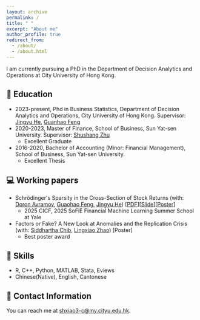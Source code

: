 ```yaml
---
layout: archive
permalink: /
title: " "
excerpt: "About me"
author_profile: true
redirect_from: 
  - /about/
  - /about.html
---
```

I am currently pursuing a PhD in the Department of Decision Analytics and Operations at City University of Hong Kong.

<!-- ## Research Interests

+ Bayesian Statistics, Asset Pricing, Financial Engineering -->

## 📖 Education

+ 2023-present, Phd in Business Statistics, Department of Decision Analytics and Operations, City University of Hong Kong. Supervisor: [Jingyu He](https://jingyuhe.com/), [Guanhao Feng](https://gavinfeng702.com/)
+ 2020-2023, Master of Finance, School of Business, Sun Yat-sen University. Supervisor: [Shushang Zhu](https://bus.sysu.edu.cn/en/teacher/ZhuShushang)
  + Excellent Graduate
+ 2016-2020, Bachelor of Accounting (Minor: Financial Management), School of Business, Sun Yat-sen University.
  + Excellent Thesis

## 💻 Working papers

+ Schrödinger's Sparsity in the Cross-Section of Stock Returns (with: [Doron Avramov](https://faculty.runi.ac.il/davramov/), [Guaohao Feng](https://gavinfeng702.com/), [Jingyu He](https://jingyuhe.com/)) [[PDF](https://papers.ssrn.com/sol3/papers.cfm?abstract_id=5370960)][[Slide](files/sparse/BayesIPCA_2507.pdf)][[Poster](files/sparse/Sparsity_poster_hkust.pdf)]
  + 2025 CICF, 2025 SoFiE Financial Machine Learning Summer School at Yale
+ Factors or Fake? A New Look at Anomalies and the Replication Crisis (with: [Siddhartha Chib](https://apps.olin.wustl.edu/faculty/chib/), [Lingxiao Zhao](http://zhaolingxiao.com/)) [Poster]
  + Best poster award

<!-- ## Other Publications and working papers (before PhD)

+ __Xiao S.H.__, [Zhu S.S.](https://bus.sysu.edu.cn/en/teacher/ZhuShushang), [Wu Y.](https://www.stevens.edu/profile/ywu4). [Asset Securitization, Cross Holdings, and Systemic Risk in Banking.](https://doi.org/10.1016/j.jfs.2023.101140) Journal of Financial Stability (ABS 3*), 2023.

+ __Xiao S.H.*__, [Ma J.L.](https://cbds.gufe.edu.cn/info/1044/2255.htm), 信贷资产证券化、银行关联水平与系统性风险, 系统工程学报, Forthcoming.

+ [Li S.X.](https://business.xtu.edu.cn/index.jsp?cc=cshizidw&cd=teacher&ac=view&id=100315), [Pang X.C](https://fof.cityu.edu.mo/en/list-13/707), [Ma J.L.](https://cbds.gufe.edu.cn/info/1044/2255.htm), __Xiao S.H.__, [Zhu S.S.](https://bus.sysu.edu.cn/en/teacher/ZhuShushang) [地方政府隐性债务与银行体系系统性风险——基于地方融资平台视角的研究](https://kns.cnki.net/kcms/detail/11.2267.n.20240805.1740.008.html) 系统工程理论与实践, 2024.
+ __Xiao S.H.__ [Ma J.L.](https://cbds.gufe.edu.cn/info/1044/2255.htm), [Xia L.](https://bus.sysu.edu.cn/en/teacher/XiaLi), [Zhu S.S.*](https://bus.sysu.edu.cn/en/teacher/ZhuShushang) [Optimal Systemic Risk Bailout: A PGO Approach Based on Neural Network](http://arxiv.org/abs/2212.05235). -->

<!-- ## Miscellanea

+ You can find my GitHub page at [this location](https://github.com/SHXiao-Stella). -->

<!-- + For my original videos and more, you can visit my [Bilibili page](https://space.bilibili.com/388356166/video). -->

<!-- + My personal WeChat Official account is named "言书界." You can access it by clicking this [link](https://mp.weixin.qq.com/mp/profile_ext?action=home&__biz=MzI1NDU0MzI2Nw==&scene=117#wechat_redirect), copying and opening the website using WeChat. -->

## 🧰 Skills

+ R, C++, Python, MATLAB, Stata, Eviews
+ Chinese(Native), English, Cantonese

## 💬 Contact Information

You can reach me at <shxiao3-c@my.cityu.edu.hk>.
